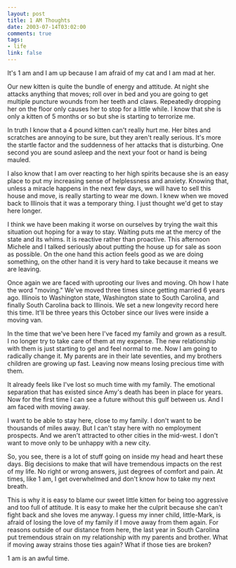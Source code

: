 ```yaml
--- 
layout: post
title: 1 AM Thoughts
date: 2003-07-14T03:02:00
comments: true
tags:
- life
link: false
---
```

It's 1 am and I am up because I am afraid of my cat and I am mad at her.

Our new kitten is quite the bundle of energy and attitude. At night she attacks anything that moves; roll over in bed and you are going to get multiple puncture wounds from her teeth and claws. Repeatedly dropping her on the floor only causes her to stop for a little while. I know that she is only a kitten of 5 months or so but she is starting to terrorize me.

In truth I know that a 4 pound kitten can't really hurt me. Her bites and scratches are annoying to be sure, but they aren't really serious. It's more the startle factor and the suddenness of her attacks that is disturbing. One second you are sound asleep and the next your foot or hand is being mauled.

I also know that I am over reacting to her high spirits because she is an easy place to put my increasing sense of helplessness and anxiety. Knowing that, unless a miracle happens in the next few days, we will have to sell this house and move, is really starting to wear me down. I knew when we moved back to Illinois that it was a temporary thing. I just thought we'd get to stay here longer.

I think we have been making it worse on ourselves by trying the wait this situation out hoping for a way to stay. Waiting puts me at the mercy of the state and its whims. It is reactive rather than proactive. This afternoon Michele and I talked seriously about putting the house up for sale as soon as possible. On the one hand this action feels good as we are doing something, on the other hand it is very hard to take because it means we are leaving.

Once again we are faced with uprooting our lives and moving. Oh how I hate the word "moving." We've moved three times since getting married 6 years ago. Illinois to Washington state, Washington state to South Carolina, and finally South Carolina back to Illinois. We set a new longevity record here this time. It'll be three years this October since our lives were inside a moving van.

In the time that we've been here I've faced my family and grown as a result. I no longer try to take care of them at my expense. The new relationship with them is just starting to gel and feel normal to me. Now I am going to radically change it. My parents are in their late seventies, and my brothers children are growing up fast. Leaving now means losing precious time with them.

It already feels like I've lost so much time with my family. The emotional separation that has existed since Amy's death has been in place for years. Now for the first time I can see a future without this gulf between us. And I am faced with moving away.

I want to be able to stay here, close to my family. I don't want to be thousands of miles away. But I can't stay here with no employment prospects. And we aren't attracted to other cities in the mid-west. I don't want to move only to be unhappy with a new city.

So, you see, there is a lot of stuff going on inside my head and heart these days. Big decisions to make that will have tremendous impacts on the rest of my life. No right or wrong answers, just degrees of comfort and pain. At times, like 1 am, I get overwhelmed and don't know how to take my next breath.

This is why it is easy to blame our sweet little kitten for being too aggressive and too full of attitude. It is easy to make her the culprit because she can't fight back and she loves me anyway. I guess my inner child, little-Mark, is afraid of losing the love of my family if I move away from them again. For reasons outside of our distance from here, the last year in South Carolina put tremendous strain on my relationship with my parents and brother. What if moving away strains those ties again? What if those ties are broken?

1 am is an awful time.
